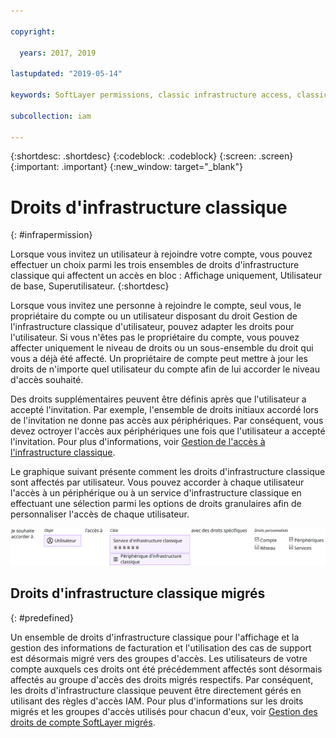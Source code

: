 ```yaml
---

copyright:

  years: 2017, 2019

lastupdated: "2019-05-14"

keywords: SoftLayer permissions, classic infrastructure access, classic infrastructure permission, migrated SoftLayer permissions, migrated permission access group

subcollection: iam

---
```


{:shortdesc: .shortdesc}
{:codeblock: .codeblock}
{:screen: .screen}
{:important: .important}
{:new_window: target="_blank"}

# Droits d'infrastructure classique
{: #infrapermission}

Lorsque vous invitez un utilisateur à rejoindre votre compte, vous pouvez effectuer un choix parmi les trois ensembles de droits d'infrastructure classique qui affectent un accès en bloc : Affichage uniquement, Utilisateur de base, Superutilisateur.
{:shortdesc}

Lorsque vous invitez une personne à rejoindre le compte, seul vous, le propriétaire du compte ou un utilisateur disposant du droit Gestion de l'infrastructure classique d'utilisateur, pouvez adapter les droits pour l'utilisateur. Si vous n'êtes pas le propriétaire du compte, vous pouvez affecter uniquement le niveau de droits ou un sous-ensemble du droit qui vous a déjà été affecté. Un propriétaire de compte peut mettre à jour les droits de n'importe quel utilisateur du compte afin de lui accorder le niveau d'accès souhaité.



Des droits supplémentaires peuvent être définis après que l'utilisateur a accepté l'invitation. Par exemple, l'ensemble de droits initiaux accordé lors de l'invitation ne donne pas accès aux périphériques. Par conséquent, vous devez octroyer l'accès aux périphériques une fois que l'utilisateur a accepté l'invitation. Pour plus d'informations, voir [Gestion de l'accès à l'infrastructure classique](/docs/iam?topic=iam-mngclassicinfra#mngclassicinfra).

Le graphique suivant présente comment les droits d'infrastructure classique sont affectés par utilisateur. Vous pouvez accorder à chaque utilisateur l'accès à un périphérique ou à un service d'infrastructure classique en effectuant une sélection parmi les options de droits granulaires afin de personnaliser l'accès de chaque utilisateur.

![Accès à l'infrastructure classique](images/ClassicIaaS.svg "Affectation de l'accès à l'infrastructure classique en sélectionnant un utilisateur, un périphérique ou un service, puis une combinaison de droits granulaires")



## Droits d'infrastructure classique migrés
{: #predefined}

Un ensemble de droits d'infrastructure classique pour l'affichage et la gestion des informations de facturation et l'utilisation des cas de support est désormais migré vers des groupes d'accès. Les utilisateurs de votre compte auxquels ces droits ont été précédemment affectés sont désormais affectés au groupe d'accès des droits migrés respectifs. Par conséquent, les droits d'infrastructure classique peuvent être directement gérés en utilisant des règles d'accès IAM. Pour plus d'informations sur les droits migrés et les groupes d'accès utilisés pour chacun d'eux, voir [Gestion des droits de compte SoftLayer migrés](/docs/iam?topic=iam-migrated_permissions).
